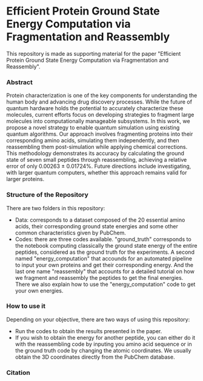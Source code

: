 # Efficient Protein Ground State Energy Computation via Fragmentation and Reassembly
This repository is made as supporting material for the paper "Efficient Protein Ground State Energy Computation via Fragmentation and Reassembly".

### Abstract
Protein characterization is one of the key components for understanding the human body and advancing drug discovery processes. While the future of quantum hardware holds the potential to accurately characterize these molecules, current efforts focus on developing strategies to fragment large molecules into computationally manageable subsystems. In this work, we propose a novel strategy to enable quantum simulation using existing quantum algorithms. Our approach involves fragmenting proteins into their corresponding amino acids, simulating them independently, and then reassembling them post-simulation while applying chemical corrections. This methodology demonstrates its accuracy by calculating the ground state of seven small peptides through reassembling, achieving a relative error of only  0.00263 ± 0.01724%. Future directions include investigating, with larger quantum computers, whether this approach remains valid for larger proteins.

### Structure of the Repository

There are two folders in this repository:
- Data: corresponds to a dataset composed of the 20 essential amino acids, their corresponding ground state energies and some other common characteristics given by PubChem.
- Codes: there are three codes available. "ground_truth" corresponds to the notebook computing classically the ground state energy of the entire peptides, considered as the ground truth for the experiments. A second named "energy_computation" that accounds for an automated pipeline to input your own proteins and get their corresponding energy. And the last one name "reassembly" that accounts for a detailed tutorial on how we fragment and reassembly the peptides to get the final energies. There we also explain how to use the "energy_computation" code to get your own energies.

### How to use it
Depending on your objective, there are two ways of using this repository:
- Run the codes to obtain the results presented in the paper.
- If you wish to obtain the energy for another peptide, you can either do it with the reassembling code by inputing you amino acid sequence or in the ground truth code by changing the atomic coordinates. We usually obtain the 3D coordinates directly from the PubChem database. 

### Citation
